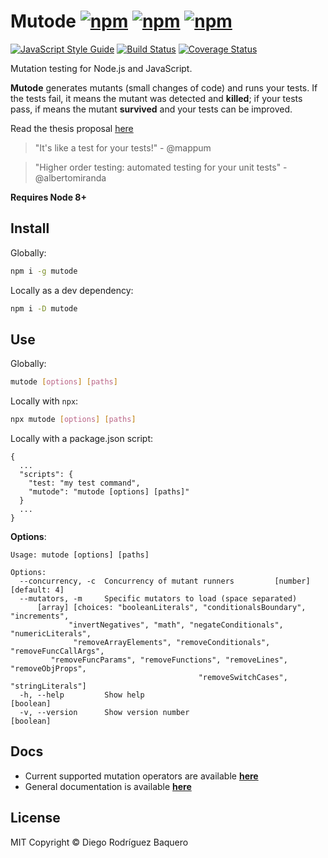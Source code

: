 # Mutode [![npm](https://img.shields.io/npm/v/mutode.svg)]() [![npm](https://img.shields.io/npm/dm/mutode.svg)]() [![npm](https://img.shields.io/npm/l/mutode.svg)](LICENSE)

[![JavaScript Style Guide](https://img.shields.io/badge/code_style-standard-brightgreen.svg)](https://standardjs.com) [![Build Status](https://travis-ci.org/TheSoftwareDesignLab/mutode.svg?branch=master)](https://travis-ci.org/TheSoftwareDesignLab/mutode)  [![Coverage Status](https://coveralls.io/repos/github/TheSoftwareDesignLab/mutode/badge.svg?branch=master)](https://coveralls.io/github/TheSoftwareDesignLab/mutode?branch=master)

Mutation testing for Node.js and JavaScript.

**Mutode** generates mutants (small changes of code) and runs your tests. If the tests fail, it means the mutant was detected and **killed**; if your tests pass, if means the mutant **survived** and your tests can be improved.

Read the thesis proposal [here](https://docs.google.com/document/d/1V6U-ahLq6faCbtP0DtKukzdnsUC2ZBsL1LWEJvkqUiE/edit?usp=sharing)

> "It's like a test for your tests!" - @mappum

> "Higher order testing: automated testing for your unit tests" - @albertomiranda

**Requires Node 8+**

## Install

Globally:

```sh
npm i -g mutode
```

Locally as a dev dependency:

```sh
npm i -D mutode
```

## Use

Globally:

```sh
mutode [options] [paths]
```

Locally with `npx`:

```sh
npx mutode [options] [paths]
```

Locally with a package.json script:

```
{
  ...
  "scripts": {
    "test: "my test command",
    "mutode": "mutode [options] [paths]"
  }
  ...
}
```

**Options**:

```
Usage: mutode [options] [paths]

Options:
  --concurrency, -c  Concurrency of mutant runners         [number] [default: 4]
  --mutators, -m     Specific mutators to load (space separated)
      [array] [choices: "booleanLiterals", "conditionalsBoundary", "increments",
             "invertNegatives", "math", "negateConditionals", "numericLiterals",
              "removeArrayElements", "removeConditionals", "removeFuncCallArgs",
         "removeFuncParams", "removeFunctions", "removeLines", "removeObjProps",
                                          "removeSwitchCases", "stringLiterals"]
  -h, --help         Show help                                         [boolean]
  -v, --version      Show version number                               [boolean]
```

## Docs

- Current supported mutation operators are available [**here**](https://thesoftwaredesignlab.github.io/mutode/module-Mutators.html)
- General documentation is available [**here**](https://thesoftwaredesignlab.github.io/mutode/)

## License
MIT Copyright © Diego Rodríguez Baquero
